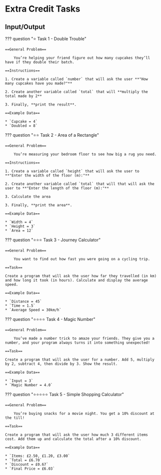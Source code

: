# Extra Credit Tasks

## Input/Output

??? question "⭐️ Task 1 - Double Trouble"

    ==General Problem==

        You’re helping your friend figure out how many cupcakes they’ll have if they double their batch.
    
    ==Instructions==

    1. Create a variable called `number` that will ask the user **"How many cupcakes have you made?"**
    
    2. Create another variable called `total` that will **multiply the total made by 2**
    
    3. Finally, **print the result**.

    ==Example Data==

    * `Cupcake = 4`
    * `Doubled = 8`
    
??? question "⭐️⭐️ Task 2 - Area of a Rectangle"

    ==General Problem==

        You’re measuring your bedroom floor to see how big a rug you need.
    
    ==Instructions==

    1. Create a variable called `height` that will ask the user to **"Enter the width of the floor (m):"**
    
    2. Create another variable called `total` that will that will ask the user to **"Enter the length of the floor (m):"**

    3. Calculate the area
    
    3. Finally, **print the area**.

    ==Example Data==

    * `Width = 4`
    * `Height = 3`
    * `Area = 12`
    
??? question "⭐️⭐️⭐️ Task 3 - Journey Calculator"

    ==General Problem==

        You want to find out how fast you were going on a cycling trip.
    
    ==Task==

    Create a program that will ask the user how far they travelled (in km) and how long it took (in hours). Calculate and display the average speed.

    ==Example Data==

    * `Distance = 45`
    * `Time = 1.5`
    * `Average Speed = 30km/h`

??? question "⭐️⭐️⭐️⭐️ Task 4 - Magic Number"

    ==General Problem==

        You’ve made a number trick to amaze your friends. They give you a number, and your program always turns it into something unexpected!
    
    ==Task==

    Create a program that will ask the user for a number. Add 5, multiply by 2, subtract 4, then divide by 3. Show the result.

    ==Example Data==

    * `Input = 3`
    * `Magic Number = 4.0`
    
??? question "⭐️⭐️⭐️⭐️⭐️ Task 5 - Simple Shopping Calculator"

    ==General Problem==

        You’re buying snacks for a movie night. You get a 10% discount at the till!
    
    ==Task==

    Create a program that will ask the user how much 3 different items cost. Add them up and calculate the total after a 10% discount.

    ==Example Data==

    * `Items: £2.50, £1.20, £3.00`
    * `Total = £6.70`
    * `Discount = £0.67`
    * `Final Price = £6.03`